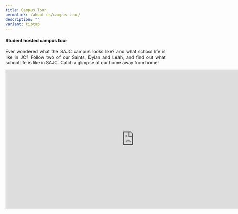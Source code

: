```yaml
---
title: Campus Tour
permalink: /about-us/campus-tour/
description: ""
variant: tiptap
---
```

<h4><strong>Student hosted campus tour</strong></h4>
<p align="justify">Ever wondered what the SAJC campus looks like? and what school life is like in JC? Follow two of our Saints, Dylan and Leah, and find out what school life is like in SAJC. Catch a glimpse of our home away from home!</p>
<iframe width="810" height="437" src="https://www.youtube.com/embed/7I09yfedfZQ" title="SAJC Virtual Campus Tour 2020" frameborder="0" allow="accelerometer; autoplay; clipboard-write; encrypted-media; gyroscope; picture-in-picture" allowfullscreen=""></iframe>